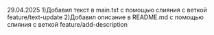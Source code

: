 29.04.2025
1)Добавил текст в main.txt с помощью слияния с веткой feature/text-update
2)Добавил описание в README.md с помощью слияния с веткой feature/add-description
